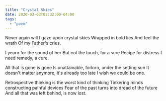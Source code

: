 ```yaml
---
title: "Crystal Skies"
date: 2020-03-03T02:32:00-04:00
tags:
  - "poem"
---
```


Never again will I gaze upon crystal skies
Wrapped in bold lies
And feel the wrath
Of my Father's cries.

I yearn for the sound of her
But not the touch, for a sure
Recipe for distress
I need remedy, a cure.

All that is gone is gone
Is unattainable, forlorn, under the setting sun
It doesn't matter anymore, it's already too late
I wish we could be one.

Retrospective thinking is the worst kind of thinking
Tinkering minds constructing painful devices
Fear of the past turns into dread of the future
And all that was left behind, is now lost.
